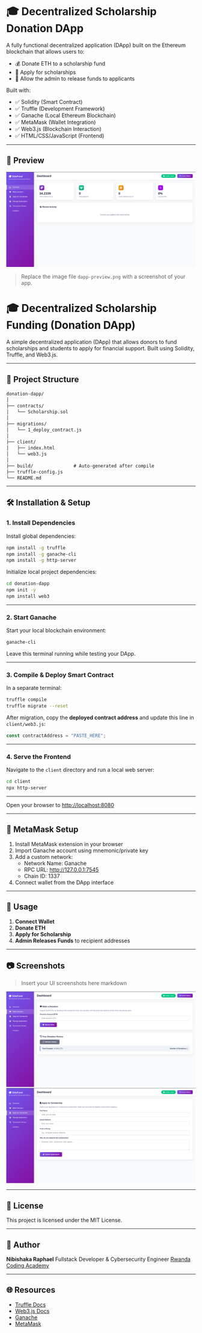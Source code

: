 
# 🎓 Decentralized Scholarship Donation DApp

A fully functional decentralized application (DApp) built on the Ethereum blockchain that allows users to:

- 💰 Donate ETH to a scholarship fund
- 📄 Apply for scholarships
- 🔐 Allow the admin to release funds to applicants

Built with:
- ✅ Solidity (Smart Contract)
- ✅ Truffle (Development Framework)
- ✅ Ganache (Local Ethereum Blockchain)
- ✅ MetaMask (Wallet Integration)
- ✅ Web3.js (Blockchain Interaction)
- ✅ HTML/CSS/JavaScript (Frontend)

---

## 🚀 Preview

![DApp Preview](./images/image1.png)

> Replace the image file `dapp-preview.png` with a screenshot of your app.

# 🎓 Decentralized Scholarship Funding (Donation DApp)

A simple decentralized application (DApp) that allows donors to fund scholarships and students to apply for financial support. Built using Solidity, Truffle, and Web3.js.

---

## 📁 Project Structure

```
donation-dapp/
│
├── contracts/
│   └── Scholarship.sol
│
├── migrations/
│   └── 1_deploy_contract.js
│
├── client/
│   ├── index.html
│   └── web3.js
│
├── build/               # Auto-generated after compile
├── truffle-config.js
└── README.md
```

---

## 🛠️ Installation & Setup

### 1. Install Dependencies

Install global dependencies:

```bash
npm install -g truffle
npm install -g ganache-cli
npm install -g http-server
```

Initialize local project dependencies:

```bash
cd donation-dapp
npm init -y
npm install web3
```

---

### 2. Start Ganache

Start your local blockchain environment:

```bash
ganache-cli
```

Leave this terminal running while testing your DApp.

---

### 3. Compile & Deploy Smart Contract

In a separate terminal:

```bash
truffle compile
truffle migrate --reset
```

After migration, copy the **deployed contract address** and update this line in `client/web3.js`:

```js
const contractAddress = "PASTE_HERE";
```

---

### 4. Serve the Frontend

Navigate to the `client` directory and run a local web server:

```bash
cd client
npx http-server
```
---

Open your browser to [http://localhost:8080](http://localhost:8080)

---

## 🦊 MetaMask Setup

1. Install MetaMask extension in your browser
2. Import Ganache account using mnemonic/private key
3. Add a custom network:
   - Network Name: Ganache
   - RPC URL: http://127.0.0.1:7545
   - Chain ID: 1337
4. Connect wallet from the DApp interface

---

## 🧪 Usage

1. **Connect Wallet**
2. **Donate ETH**
3. **Apply for Scholarship**
4. **Admin Releases Funds** to recipient addresses

---

## 📷 Screenshots

> Insert your UI screenshots here
markdown


![Home Page](./images/image2.png)
![MetaMask Prompt](./images/image3.png)


---

## 🧾 License

This project is licensed under the MIT License.

---

## 🙋 Author

**Nibishaka Raphael**
Fullstack Developer & Cybersecurity Engineer
[Rwanda Coding Academy](https://rca.ac.rw)

---

## 🌐 Resources

- [Truffle Docs](https://trufflesuite.com/docs/)
- [Web3.js Docs](https://web3js.readthedocs.io/)
- [Ganache](https://trufflesuite.com/ganache/)
- [MetaMask](https://metamask.io/)

